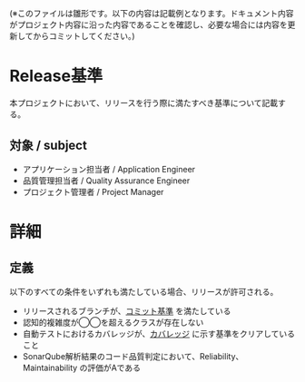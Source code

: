 (※このファイルは雛形です。以下の内容は記載例となります。ドキュメント内容がプロジェクト内容に沿った内容であることを確認し、必要な場合には内容を更新してからコミットしてください。)

# Release基準
本プロジェクトにおいて、リリースを行う際に満たすべき基準について記載する。

## 対象 / subject
- アプリケーション担当者 / Application Engineer
- 品質管理担当者 / Quality Assurance Engineer
- プロジェクト管理者 / Project Manager

# 詳細

## 定義
以下のすべての条件をいずれも満たしている場合、リリースが許可される。

- リリースされるブランチが、[コミット基準](./010-commit.md) を満たしている
- 認知的複雑度が◯◯を超えるクラスが存在しない
- 自動テストにおけるカバレッジが、[カバレッジ](./041-coverage.md) に示す基準をクリアしていること
- SonarQube解析結果のコード品質判定において、Reliability、Maintainability の評価がAである
